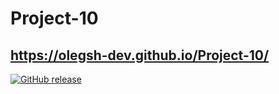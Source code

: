# Project-10
## https://olegsh-dev.github.io/Project-10/

[![GitHub release](https://img.shields.io/github/v/tag/OlegSh-dev/Project-10?label=version)](https://github.com/OlegSh-dev/Project-10/releases/)